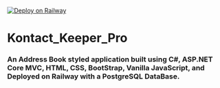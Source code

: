 [![Deploy on Railway](https://railway.app/button.svg)](https://railway.app/new/template/ZweBXA)

# Kontact_Keeper_Pro

### An Address Book styled application built using C#, ASP.NET Core MVC, HTML, CSS, BootStrap, Vanilla JavaScript, and Deployed on Railway with a PostgreSQL DataBase.
